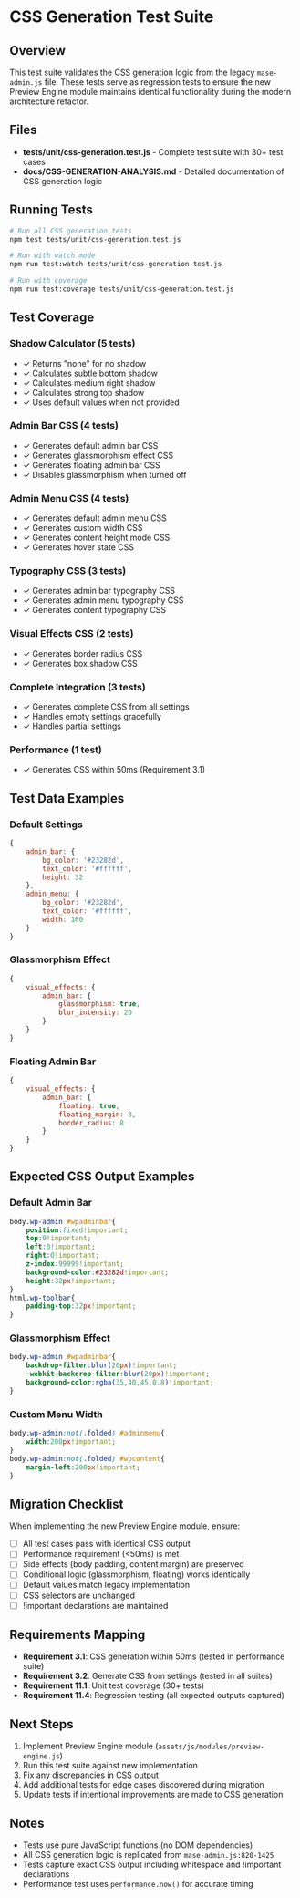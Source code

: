# CSS Generation Test Suite

## Overview

This test suite validates the CSS generation logic from the legacy `mase-admin.js` file. These tests serve as regression tests to ensure the new Preview Engine module maintains identical functionality during the modern architecture refactor.

## Files

- **tests/unit/css-generation.test.js** - Complete test suite with 30+ test cases
- **docs/CSS-GENERATION-ANALYSIS.md** - Detailed documentation of CSS generation logic

## Running Tests

```bash
# Run all CSS generation tests
npm test tests/unit/css-generation.test.js

# Run with watch mode
npm run test:watch tests/unit/css-generation.test.js

# Run with coverage
npm run test:coverage tests/unit/css-generation.test.js
```

## Test Coverage

### Shadow Calculator (5 tests)
- ✓ Returns "none" for no shadow
- ✓ Calculates subtle bottom shadow
- ✓ Calculates medium right shadow
- ✓ Calculates strong top shadow
- ✓ Uses default values when not provided

### Admin Bar CSS (4 tests)
- ✓ Generates default admin bar CSS
- ✓ Generates glassmorphism effect CSS
- ✓ Generates floating admin bar CSS
- ✓ Disables glassmorphism when turned off

### Admin Menu CSS (4 tests)
- ✓ Generates default admin menu CSS
- ✓ Generates custom width CSS
- ✓ Generates content height mode CSS
- ✓ Generates hover state CSS

### Typography CSS (3 tests)
- ✓ Generates admin bar typography CSS
- ✓ Generates admin menu typography CSS
- ✓ Generates content typography CSS

### Visual Effects CSS (2 tests)
- ✓ Generates border radius CSS
- ✓ Generates box shadow CSS

### Complete Integration (3 tests)
- ✓ Generates complete CSS from all settings
- ✓ Handles empty settings gracefully
- ✓ Handles partial settings

### Performance (1 test)
- ✓ Generates CSS within 50ms (Requirement 3.1)

## Test Data Examples

### Default Settings
```javascript
{
    admin_bar: {
        bg_color: '#23282d',
        text_color: '#ffffff',
        height: 32
    },
    admin_menu: {
        bg_color: '#23282d',
        text_color: '#ffffff',
        width: 160
    }
}
```

### Glassmorphism Effect
```javascript
{
    visual_effects: {
        admin_bar: {
            glassmorphism: true,
            blur_intensity: 20
        }
    }
}
```

### Floating Admin Bar
```javascript
{
    visual_effects: {
        admin_bar: {
            floating: true,
            floating_margin: 8,
            border_radius: 8
        }
    }
}
```

## Expected CSS Output Examples

### Default Admin Bar
```css
body.wp-admin #wpadminbar{
    position:fixed!important;
    top:0!important;
    left:0!important;
    right:0!important;
    z-index:99999!important;
    background-color:#23282d!important;
    height:32px!important;
}
html.wp-toolbar{
    padding-top:32px!important;
}
```

### Glassmorphism Effect
```css
body.wp-admin #wpadminbar{
    backdrop-filter:blur(20px)!important;
    -webkit-backdrop-filter:blur(20px)!important;
    background-color:rgba(35,40,45,0.8)!important;
}
```

### Custom Menu Width
```css
body.wp-admin:not(.folded) #adminmenu{
    width:200px!important;
}
body.wp-admin:not(.folded) #wpcontent{
    margin-left:200px!important;
}
```

## Migration Checklist

When implementing the new Preview Engine module, ensure:

- [ ] All test cases pass with identical CSS output
- [ ] Performance requirement (<50ms) is met
- [ ] Side effects (body padding, content margin) are preserved
- [ ] Conditional logic (glassmorphism, floating) works identically
- [ ] Default values match legacy implementation
- [ ] CSS selectors are unchanged
- [ ] !important declarations are maintained

## Requirements Mapping

- **Requirement 3.1**: CSS generation within 50ms (tested in performance suite)
- **Requirement 3.2**: Generate CSS from settings (tested in all suites)
- **Requirement 11.1**: Unit test coverage (30+ tests)
- **Requirement 11.4**: Regression testing (all expected outputs captured)

## Next Steps

1. Implement Preview Engine module (`assets/js/modules/preview-engine.js`)
2. Run this test suite against new implementation
3. Fix any discrepancies in CSS output
4. Add additional tests for edge cases discovered during migration
5. Update tests if intentional improvements are made to CSS generation

## Notes

- Tests use pure JavaScript functions (no DOM dependencies)
- All CSS generation logic is replicated from `mase-admin.js:820-1425`
- Tests capture exact CSS output including whitespace and !important declarations
- Performance test uses `performance.now()` for accurate timing
